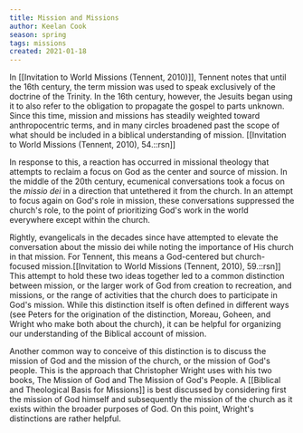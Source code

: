 ```yaml
---
title: Mission and Missions
author: Keelan Cook
season: spring
tags: missions
created: 2021-01-18
---
```


In [[Invitation to World Missions (Tennent, 2010)]], Tennent notes that until the 16th century, the term mission was used to speak exclusively of the doctrine of the Trinity. In the 16th century, however, the Jesuits began using it to also refer to the obligation to propagate the gospel to parts unknown. Since this time, mission and missions has steadily weighted toward anthropocentric terms, and in many circles broadened past the scope of what should be included in a biblical understanding of mission. [[Invitation to World Missions (Tennent, 2010), 54.::rsn]]

In response to this, a reaction has occurred in missional theology that attempts to reclaim a focus on God as the center and source of mission. In the middle of the 20th century, ecumenical conversations took a focus on the *missio dei* in a direction that untethered it from the church. In an attempt to focus again on God's role in mission, these conversations suppressed the church's role, to the point of prioritizing God's work in the world everywhere except within the church.

Rightly, evangelicals in the decades since have attempted to elevate the conversation about the missio dei while noting the importance of His church in that mission. For Tennent, this means a God-centered but church-focused mission.[[Invitation to World Missions (Tennent, 2010), 59.::rsn]] This attempt to hold these two ideas together led to a common distinction between mission, or the larger work of God from creation to recreation, and missions, or the range of activities that the church does to participate in God's mission. While this distinction itself is often defined in different ways (see Peters for the origination of the distinction, Moreau, Goheen, and Wright who make both about the church), it can be helpful for organizing our understanding of the Biblical account of mission.

Another common way to conceive of this distinction is to discuss the mission of God and the mission of the church, or the mission of God's people. This is the approach that Christopher Wright uses with his two books, The Mission of God and The Mission of God's People. A [[Biblical and Theological Basis for Missions]] is best discussed by considering first the mission of God himself and subsequently the mission of the church as it exists within the broader purposes of God. On this point, Wright's distinctions are rather helpful.
